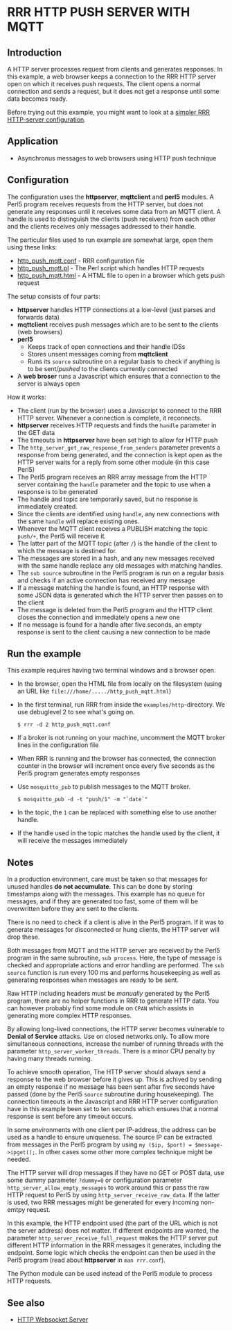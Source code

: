 # RRR HTTP PUSH SERVER WITH MQTT

## Introduction

A HTTP server processes request from clients and generates responses.
In this example, a web browser keeps a connection to the RRR HTTP server open on which it receives push requests.
The client opens a normal connection and sends a request, but it does not get a response until some data becomes ready.

Before trying out this example, you might want to look at a [simpler RRR HTTP-server configuration](http_server.md).

## Application

* Asynchronus messages to web browsers using HTTP push technique

## Configuration

The configuration uses the **httpserver**, **mqttclient** and **perl5** modules. A Perl5 program receives
requests from the HTTP server, but does not generate any responses until it receives some data from an
MQTT client. A handle is used to distinguish the clients (push receivers) from each other and the clients
receives only messages addressed to their handle.

The particular files used to run example are somewhat large, open them using these links:

* [http\_push\_mqtt.conf](http_push_mqtt.conf) - RRR configuration file
* [http\_push\_mqtt.pl](http_push_mqtt.pl) - The Perl script which handles HTTP requests
* [http\_push\_mqtt.html](http_push_mqtt.html) - A HTML file to open in a browser which gets push request

The setup consists of four parts:

* **httpserver** handles HTTP connections at a low-level (just parses and forwards data)
* **mqttclient** receives push messages which are to be sent to the clients (web browsers)
* **perl5**
  * Keeps track of open connections and their handle IDSs
  * Stores unsent messages coming from **mqttclient**
  * Runs its `source` subroutine on a regular basis to check if anything is to be sent/_pushed_ to the clients currently connected
* A **web broser** runs a Javascript which ensures that a connection to the server is always open

How it works:

* The client (run by the browser) uses a Javascript to connect to the RRR HTTP server. Whenever a connection is complete, it reconnects.
* **httpserver** receives HTTP requests and finds the `handle` parameter in the GET data
* The timeouts in **httpserver** have been set high to allow for HTTP push
* The `http_server_get_raw_response_from_senders` parameter prevents a response from being generated, and the connection is kept open as the HTTP server
  waits for a reply from some other module (in this case Perl5)
* The Perl5 program receives an RRR array message from the HTTP server containing the `handle` parameter and the topic to
  use when a response is to be generated
* The handle and topic are temporarily saved, but no response is immediately created.
* Since the clients are identified using `handle`, any new connections with the same `handle` will replace existing ones.
* Whenever the MQTT client receives a PUBLISH matching the topic `push/+`, the Perl5 will receive it.
* The latter part of the MQTT topic (after `/`) is the handle of the client to which the message is destined for.
* The messages are stored in a hash, and any new messages received with the same handle replace any old messages with matching handles.
* The `sub source` subroutine in the Perl5 program is run on a regular basis and checks if an active connection has received any message
* If a message matching the handle is found, an HTTP response with some JSON data is generated which the HTTP server then passes on to the client
* The message is deleted from the Perl5 program and the HTTP client closes the connection and immediately opens a new one
* If no message is found for a handle after five seconds, an empty response is sent to the client causing a new connection to be made

## Run the example

This example requires having two terminal windows and a browser open.

* In the browser, open the HTML file from locally on the filesystem (using an URL like `file:///home/...../http_push_mqtt.html`)
* In the first terminal, run RRR from inside the `examples/http`-directory. We use debuglevel 2 to see what's going on.

	``$ rrr -d 2 http_push_mqtt.conf``

* If a broker is not running on your machine, uncomment the MQTT broker lines in the configuration file
* When RRR is running and the browser has connected, the connection counter in the browser will increment once every five seconds as the Perl5 program generates empty responses
* Use `mosquitto_pub` to publish messages to the MQTT broker.

	``$ mosquitto_pub -d -t "push/1" -m "`date`"``

* In the topic, the `1` can be replaced with something else to use another handle.
* If the handle used in the topic matches the handle used by the client, it will receive the messages immediately

## Notes

In a production environment, care must be taken so that messages for unused handles **do not accumulate**.
This can be done by storing timestamps along with the messages.
This example has no queue for messages, and if they are generated too fast,
some of them will be overwritten before they are sent to the clients.

There is no need to check if a client is alive in the Perl5 program.
If it was to generate messages for disconnected or hung clients, the HTTP server will drop these.

Both messages from MQTT and the HTTP server are received by the Perl5 program in the same subroutine, `sub process`. Here, the
type of message is checked and appropriate actions and error handling are performed. The `sub source` function is run every 100 ms and
performs housekeeping as well as generating responses when messages are ready to be sent.

Raw HTTP including headers must be _manually_ generated by the Perl5 program, there are no helper functions in RRR to generate HTTP data.
You can however probably find some module on `CPAN` which assists in generating more complex HTTP responses.

By allowing long-lived connections, the HTTP server becomes vulnerable to **Denial of Service** attacks. Use on closed networks only. To allow
more simultaneous connections, increase the number of running threads with the parameter `http_server_worker_threads`. There is a minor CPU penalty by
having many threads running.

To achieve smooth operation, The HTTP server should always send a response to the web browser before it gives up.
This is achived by sending an empty response if no message has been sent after five seconds have passed (done by the Perl5 `source` subroutine during housekeeping).
The connection timeouts in the Javascript and RRR HTTP server configuration have in this example been set to ten seconds which ensures that a normal response is sent before any timeout occurs.

In some environments with one client per IP-address, the address can be used as a handle to ensure uniqueness.
The source IP can be extracted from messages in the Perl5 program by using `my ($ip, $port) = $message->ipget();`. In other cases some other more complex technique might be needed.

The HTTP server will drop messages if they have no GET or POST data, use some dummy parameter `?dummy=0` or configuration parameter `http_server_allow_empty_messages` to work around this or pass the raw HTTP request to Perl5 by using `http_server_receive_raw_data`. If the latter is used, two RRR messages might be generated for every incoming non-emtpy request.

In this example, the HTTP endpoint used (the part of the URL which is not the server address) does not matter.
If different endpoints are wanted, the parameter `http_server_receive_full_request` makes the HTTP server put different HTTP information in the RRR messages it generates, including the endpoint. Some logic which checks the endpoint can then be used in the  Perl5 program (read about **httpserver** in `man rrr.conf`).

The Python module can be used instead of the Perl5 module to process HTTP requests. 

## See also
* [HTTP Websocket Server](http_websocket.md)
